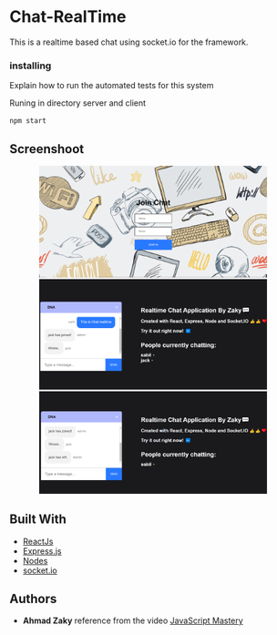 # Chat-RealTime 

This is a realtime based chat using socket.io for the framework.

### installing

Explain how to run the automated tests for this system

Runing in directory server and client

```
npm start
```

## Screenshoot

<div align="center">
    <img src="/screenshots/one.png" width="400px"</img> 
</div>
<div align="center">
    <img src="/screenshots/two.png" width="400px"</img> 
</div>
<div align="center">
    <img src="/screenshots/tree.png" width="400px"</img> 
</div>


## Built With

* [ReactJs](https://reactjs.org/)
* [Express.js](https://www.npmjs.com/package/express)
* [Nodes](https://nodejs.org/en/)
* [socket.io](https://socket.io/)

## Authors

* **Ahmad Zaky** 
reference from the video [JavaScript Mastery](https://www.youtube.com/watch?v=ZwFA3YMfkoc)
